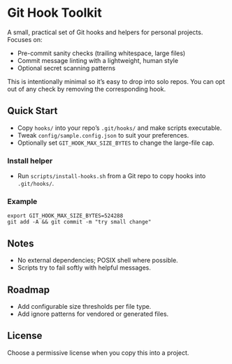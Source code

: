 # Git Hook Toolkit

A small, practical set of Git hooks and helpers for personal projects. Focuses on:
- Pre-commit sanity checks (trailing whitespace, large files)
- Commit message linting with a lightweight, human style
- Optional secret scanning patterns

This is intentionally minimal so it’s easy to drop into solo repos. You can opt out of any check by removing the corresponding hook.

## Quick Start
- Copy `hooks/` into your repo’s `.git/hooks/` and make scripts executable.
- Tweak `config/sample.config.json` to suit your preferences.
- Optionally set `GIT_HOOK_MAX_SIZE_BYTES` to change the large-file cap.

### Install helper
- Run `scripts/install-hooks.sh` from a Git repo to copy hooks into `.git/hooks/`.

### Example
```
export GIT_HOOK_MAX_SIZE_BYTES=524288
git add -A && git commit -m "try small change"
```

## Notes
- No external dependencies; POSIX shell where possible.
- Scripts try to fail softly with helpful messages.

## Roadmap
- Add configurable size thresholds per file type.
- Add ignore patterns for vendored or generated files.

## License
Choose a permissive license when you copy this into a project.
